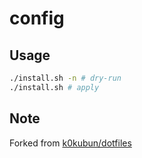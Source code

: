 # config

## Usage

```sh
./install.sh -n # dry-run
./install.sh # apply
```

## Note

Forked from [k0kubun/dotfiles](https://github.com/k0kubun/dotfiles)

